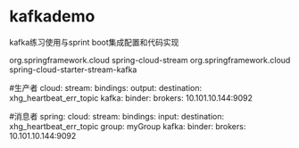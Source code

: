 # kafkademo
kafka练习使用与sprint boot集成配置和代码实现

<!-- spring cloud stream kafka支持 -->
<dependency>
    <groupId>org.springframework.cloud</groupId>
    <artifactId>spring-cloud-stream</artifactId>
</dependency>
<dependency>
    <groupId>org.springframework.cloud</groupId>
    <artifactId>spring-cloud-starter-stream-kafka</artifactId>
</dependency>
<!-- spring cloud stream kafka支持 -->

#生产者
cloud:
    stream:
      bindings:
        output:
          destination: xhg_heartbeat_err_topic
      kafka:
        binder:
          brokers: 10.101.10.144:9092
          
#消息者
spring:
  cloud:
    stream:
      bindings:
        input:
          destination: xhg_heartbeat_err_topic
          group: myGroup
      kafka:
        binder:
          brokers: 10.101.10.144:9092
